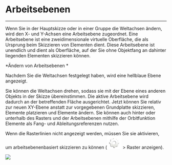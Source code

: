 

# Arbeitsebenen

---

Wenn Sie in der Hauptskizze oder in einer Gruppe die Weltachsen ändern, wird den X- und Y-Achsen eine Arbeitsebene zugeordnet. Eine Arbeitsebene ist eine zweidimensionale virtuelle Oberfläche, die als Ursprung beim Skizzieren von Elementen dient. Diese Arbeitsebene ist unendlich und dient als Oberfläche, auf der Sie ohne Objektfang an dahinter liegenden Elementen skizzieren können.

*Ändern von Arbeitsebenen *

Nachdem Sie die Weltachsen festgelegt haben, wird eine hellblaue Ebene angezeigt.

Sie können die Weltachsen drehen, sodass sie mit der Ebene eines anderen Objekts in der Skizze übereinstimmen. Die aktive Arbeitsebene wird dadurch an der betreffenden Fläche ausgerichtet. Jetzt können Sie relativ zur neuen XY-Ebene anstatt zur vorgegebenen Grundplatte skizzieren, Elemente platzieren und Elemente ändern. Sie können auch hinter oder unterhalb des Rasters und der Arbeitsebenen mithilfe der Orbitfunktion Elemente als Fang- und Ableitungsreferenzen nutzen.

Wenn die Rasterlinien nicht angezeigt werden, müssen Sie sie aktivieren, um arbeitsebenenbasiert skizzieren zu können (![](Images/GUID-EF63FC70-D867-4AE3-A75D-90E067806571-low.png) > Raster anzeigen).

![](Images/GUID-CCDC46EF-8523-430C-8B6E-074D6D5236E1-low.gif)

